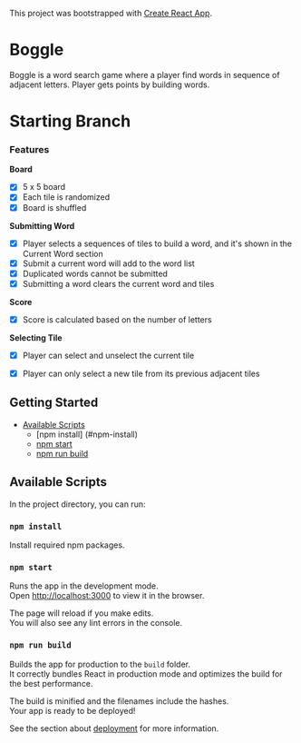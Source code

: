 This project was bootstrapped with [Create React App](https://github.com/facebookincubator/create-react-app).

# Boggle

Boggle is a word search game where a player find words in sequence of adjacent letters. Player gets points by building words.

# Starting Branch
### Features

**Board**
- [x] 5 x 5 board
- [x] Each tile is randomized
- [x] Board is shuffled

**Submitting Word**
- [x] Player selects a sequences of tiles to build a word, and it's shown in the Current Word section
- [x] Submit a current word will add to the word list
- [x] Duplicated words cannot be submitted
- [x] Submitting a word clears the current word and tiles

**Score**
- [x] Score is calculated based on the number of letters

**Selecting Tile**
- [x] Player can select and unselect the current tile
- [x] Player can only select a new tile from its previous adjacent tiles



## Getting Started

- [Available Scripts](#available-scripts)
  - [npm install] (#npm-install)
  - [npm start](#npm-start)
  - [npm run build](#npm-run-build)

## Available Scripts

In the project directory, you can run:

### `npm install`

Install required npm packages.

### `npm start`

Runs the app in the development mode.<br>
Open [http://localhost:3000](http://localhost:3000) to view it in the browser.

The page will reload if you make edits.<br>
You will also see any lint errors in the console.


### `npm run build`

Builds the app for production to the `build` folder.<br>
It correctly bundles React in production mode and optimizes the build for the best performance.

The build is minified and the filenames include the hashes.<br>
Your app is ready to be deployed!

See the section about [deployment](#deployment) for more information.
